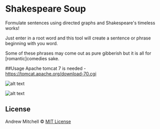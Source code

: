 # Shakespeare Soup

Formulate sentences using directed graphs and Shakespeare's timeless works!

Just enter in a root word and this tool will create a sentence or phrase beginning with you word.

Some of these phrases may come out as pure gibberish but it is all for [romantic]comedies sake.

##Usage
Apache tomcat 7 is needed - https://tomcat.apache.org/download-70.cgi

![alt text](https://user-images.githubusercontent.com/5866724/40278930-cf0c3554-5bff-11e8-840a-5d36d101eb98.PNG)

![alt text](https://user-images.githubusercontent.com/5866724/40278931-cf1ef162-5bff-11e8-9bbd-d5e469b79cfc.PNG)


## License

Andrew Mitchell © [MIT License](LICENSE)
